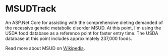# MSUDTrack
An ASP.Net Core for assisting with the comprehensive dieting demanded of the recessive genetic metabolic disorder MSUD. At this point, I'm using the USDA food database as a reference point for faster entry time. The USDA database at this point includes approximately 237,000 foods.

Read more about MSUD on [Wikipedia](http://wikipedia.org/wiki/Maple_Syrup_Urine_Disease).
